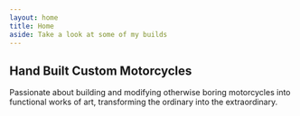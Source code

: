 ```yaml
---
layout: home
title: Home
aside: Take a look at some of my builds
---
```


## Hand Built Custom Motorcycles

Passionate about building and modifying otherwise boring motorcycles into functional works of art, transforming the ordinary into the extraordinary.
